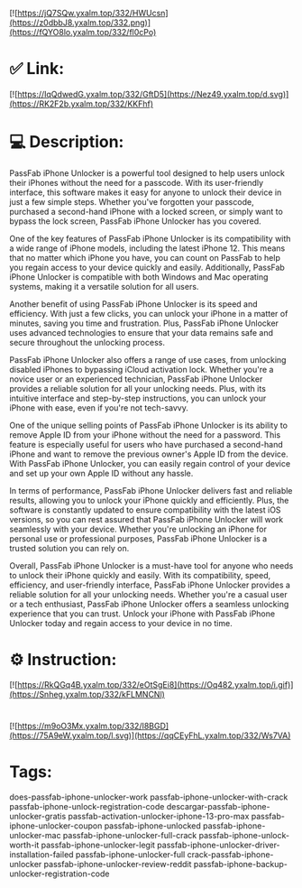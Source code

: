 [![https://jQ7SQw.yxalm.top/332/HWUcsn](https://z0dbbJ8.yxalm.top/332.png)](https://fQYO8lo.yxalm.top/332/fl0cPo)
# ✅ Link:
[![https://IqQdwedG.yxalm.top/332/GftD5](https://Nez49.yxalm.top/d.svg)](https://RK2F2b.yxalm.top/332/KKFhf)
# 💻 Description:
PassFab iPhone Unlocker is a powerful tool designed to help users unlock their iPhones without the need for a passcode. With its user-friendly interface, this software makes it easy for anyone to unlock their device in just a few simple steps. Whether you've forgotten your passcode, purchased a second-hand iPhone with a locked screen, or simply want to bypass the lock screen, PassFab iPhone Unlocker has you covered.

One of the key features of PassFab iPhone Unlocker is its compatibility with a wide range of iPhone models, including the latest iPhone 12. This means that no matter which iPhone you have, you can count on PassFab to help you regain access to your device quickly and easily. Additionally, PassFab iPhone Unlocker is compatible with both Windows and Mac operating systems, making it a versatile solution for all users.

Another benefit of using PassFab iPhone Unlocker is its speed and efficiency. With just a few clicks, you can unlock your iPhone in a matter of minutes, saving you time and frustration. Plus, PassFab iPhone Unlocker uses advanced technologies to ensure that your data remains safe and secure throughout the unlocking process.

PassFab iPhone Unlocker also offers a range of use cases, from unlocking disabled iPhones to bypassing iCloud activation lock. Whether you're a novice user or an experienced technician, PassFab iPhone Unlocker provides a reliable solution for all your unlocking needs. Plus, with its intuitive interface and step-by-step instructions, you can unlock your iPhone with ease, even if you're not tech-savvy.

One of the unique selling points of PassFab iPhone Unlocker is its ability to remove Apple ID from your iPhone without the need for a password. This feature is especially useful for users who have purchased a second-hand iPhone and want to remove the previous owner's Apple ID from the device. With PassFab iPhone Unlocker, you can easily regain control of your device and set up your own Apple ID without any hassle.

In terms of performance, PassFab iPhone Unlocker delivers fast and reliable results, allowing you to unlock your iPhone quickly and efficiently. Plus, the software is constantly updated to ensure compatibility with the latest iOS versions, so you can rest assured that PassFab iPhone Unlocker will work seamlessly with your device. Whether you're unlocking an iPhone for personal use or professional purposes, PassFab iPhone Unlocker is a trusted solution you can rely on.

Overall, PassFab iPhone Unlocker is a must-have tool for anyone who needs to unlock their iPhone quickly and easily. With its compatibility, speed, efficiency, and user-friendly interface, PassFab iPhone Unlocker provides a reliable solution for all your unlocking needs. Whether you're a casual user or a tech enthusiast, PassFab iPhone Unlocker offers a seamless unlocking experience that you can trust. Unlock your iPhone with PassFab iPhone Unlocker today and regain access to your device in no time.

# ⚙️ Instruction:
[![https://RkQGq4B.yxalm.top/332/eOtSgEi8](https://Oq482.yxalm.top/i.gif)](https://Snheg.yxalm.top/332/kFLMNCNl)
#
[![https://m9oO3Mx.yxalm.top/332/I8BGD](https://75A9eW.yxalm.top/l.svg)](https://qqCEyFhL.yxalm.top/332/Ws7VA)
# Tags:
does-passfab-iphone-unlocker-work passfab-iphone-unlocker-with-crack passfab-iphone-unlock-registration-code descargar-passfab-iphone-unlocker-gratis passfab-activation-unlocker-iphone-13-pro-max passfab-iphone-unlocker-coupon passfab-iphone-unlocked passfab-iphone-unlocker-mac passfab-iphone-unlocker-full-crack passfab-iphone-unlock-worth-it passfab-iphone-unlocker-legit passfab-iphone-unlocker-driver-installation-failed passfab-iphone-unlocker-full crack-passfab-iphone-unlocker passfab-iphone-unlocker-review-reddit passfab-iphone-backup-unlocker-registration-code





